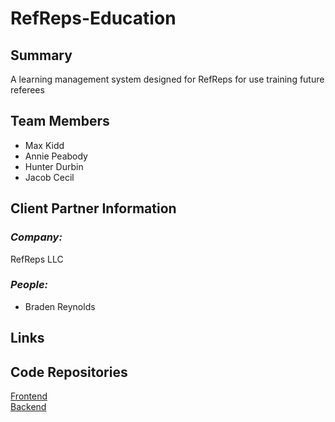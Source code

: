 # RefReps-Education

## Summary
A learning management system designed for RefReps for use training future referees 

## Team Members
- Max Kidd
- Annie Peabody 
- Hunter Durbin 
- Jacob Cecil

## Client Partner Information
### *Company:*
RefReps LLC

### *People:*
- Braden Reynolds

## Links

## Code Repositories
[Frontend](https://github.com/mkidd04/refprep-frontend)  
[Backend](https://github.com/hunterdurbin/refreps-back-end)

